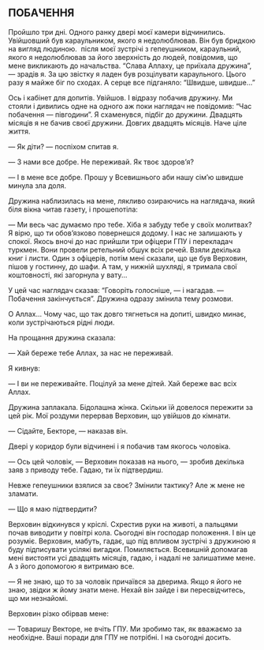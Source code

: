## ПОБАЧЕННЯ

Пройшло три дні.
Одного ранку двері моєї камери відчинились.
Увійшовший був караульником, якого я недолюблював.
Він був бридкою на вигляд людиною.
 після моєї зустрічі з гепеушником, караульний, якого я недолюблював за його зверхність до людей, повідомив, що мене викликають до начальства. “Слава Аллаху, це приїхала дружина”, — зрадів я.
За цю звістку я ладен був розцілувати караульного.
Цього разу я майже біг по сходах.
А серце все підганяло: “Швидше, швидше...”

Ось і кабінет для допитів.
Увійшов.
І відразу побачив дружину.
Ми стояли і дивились одне на одного аж поки наглядач не повідомив: “Час побачення — півгодини”. Я схаменувся, підбіг до дружини.
Двадцять місяців я не бачив своєї дружини.
Довгих двадцять місяців.
Наче ціле життя.

— Як діти? — поспіхом спитав я.

— З нами все добре.
Не переживай.
Як твоє здоров’я?

— І в мене все добре.
Прошу у Всевишнього аби нашу сім’ю швидше минула зла доля.

Дружина наблизилась на мене, лякливо озираючись на наглядача, який біля вікна читав газету, і прошепотіла:

— Ми весь час думаємо про тебе.
Хіба я забуду тебе у своїх молитвах?
Я вірю, що ти обов’язково повернешся додому.
І нас не залишають у спокої.
Якось вночі до нас прийшли три офіцери ГПУ і перекладач туркмен.
Вони провели ретельний обшук всіх речей.
Взяли декілька книг і листи.
Один з офіцерів, потім мені сказали, що це був Верховин, пішов у гостинну, до шафи.
А там, у нижній шухляді, я тримала свої коштовності, які загорнула у вату...

У цей час наглядач сказав: “Говоріть голосніше, — і нагадав. — Побачення закінчується”. Дружина одразу змінила тему розмови.

О Аллах...
Чому час, що так довго тягнеться на допиті, швидко минає, коли зустрічаються рідні люди.

На прощання дружина сказала:

— Хай береже тебе Аллах, за нас не переживай.

Я кивнув:

— І ви не переживайте.
Поцілуй за мене дітей.
Хай береже вас всіх Аллах.

Дружина заплакала.
Бідолашна жінка.
Скільки їй довелося пережити за цей рік.
Мої роздуми перервав Верховин, що увійшов до кімнати.

— Сідайте, Бекторе, — наказав він.

Двері у коридор були відчинені і я побачив там якогось чоловіка.

— Ось цей чоловік, — Верховин показав на нього, — зробив декілька заяв з приводу тебе.
Гадаю, ти їх підтвердиш.

Невже гепеушники взялися за своє?
Змінили тактику?
Але ж мене не зламати.

— Що я маю підтвердити?

Верховин відкинувся у кріслі.
Схрестив руки на животі, а пальцями почав виводити у повітрі кола.
Сьогодні він господар положення.
І він це розуміє.
Верховин, мабуть, гадає, що під впливом зустрічі з дружиною я буду підписувати усілякі вигадки.
Помиляється.
Всевишній допомагав мені вистояти усі двадцять місяців, гадаю, і надалі не залишатиме мене.
А з його допомогою я витримаю все.

— Я не знаю, що то за чоловік причаївся за дверима.
Якщо я його не знаю, звідки ж йому знати мене.
Нехай він зайде і ви пересвідчитесь, що ми незнайомі.

Верховин різко обірвав мене:

— Товаришу Векторе, не вчіть ГПУ.
Ми зробимо так, як вважаємо за необхідне.
Ваші поради для ГПУ не потрібні.
І на сьогодні досить.
